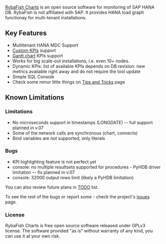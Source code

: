 [RybaFish Charts](/) is an open source software for monitoring of SAP HANA DB. RybaFish is not affiliated with SAP. It provides HANA load graph functionay for multi-tenant installations.

## Key Features
* Multitenant HANA MDC Support
* [Custom KPIs](/customKPI) support
* [Gantt chart](/customKPIgantt) KPIs support
* Works for big scale-out installations, i.e. even 10+ nodes.
* Dynamic KPIs: list of available KPIs depends on DB revision: new metrics available right away and do not require the tool update
* Simple SQL Console
* Check some minor little things on [Tips and Tricks](/tips) page

## Known Limitations
### Limitations
* No microseconds support in timestamps (LONGDATE) -- full support planned in v.07
* Some of the network calls are synchronous (chart, connects)
* Bind variables are not supported, only literals

### Bugs
* KPI highlighting feature is not perfect yet
* console: no multiple resultsets supported for procedures - PyHDB driver limitation -- fix planned in v.07
* console: 32000 output rows limit (likely a PyHDB limitation)

You can also review future plans in [TODO](/todo) list.

To see the rest of the bugs or report some - check the project's [issues](https://github.com/rybafish/rybafish/issues) page.

### License
RybaFish Charts is free open source software released under GPLv3 license. The software provided "as is" without warranty of any kind, you can use it at your own risk.
